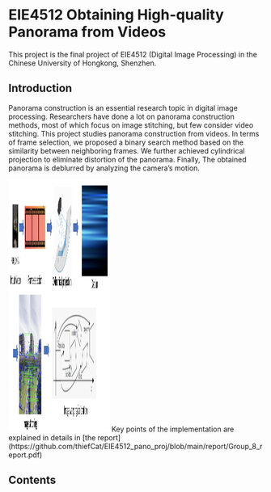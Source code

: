 # EIE4512 Obtaining High-quality Panorama from Videos
This project is the final project of EIE4512 (Digital Image Processing) in the Chinese University of Hongkong, Shenzhen.

## Introduction
Panorama construction is an essential research topic in digital image processing. Researchers have done a lot on panorama construction methods, most of which focus on image stitching, but few consider video stitching. This project studies panorama construction from videos. In terms of frame selection, we proposed a binary search method based on the similarity between neighboring frames. We further achieved cylindrical projection to eliminate distortion of the panorama. Finally, The obtained panorama is deblurred by analyzing the camera’s motion.

<img src="report/images/pipeline.png" width="200" height="500">
Key points of the implementation are explained in details in [the report](https://github.com/thiefCat/EIE4512_pano_proj/blob/main/report/Group_8_report.pdf)

## Contents
